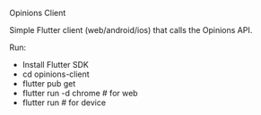 Opinions Client

Simple Flutter client (web/android/ios) that calls the Opinions API.

Run:
- Install Flutter SDK
- cd opinions-client
- flutter pub get
- flutter run -d chrome   # for web
- flutter run             # for device
